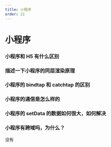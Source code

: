 ```yaml
---
title: 小程序
order: 21
---
```


# 小程序

### 小程序和 H5 有什么区别

### 描述一下小程序的同层渲染原理

### 小程序的 bindtap 和 catchtap 的区别

### 小程序的通信是怎么样的

### 小程序的 setData 的数据如何很大，如何解决

### 小程序有跨域吗，为什么？
没有
